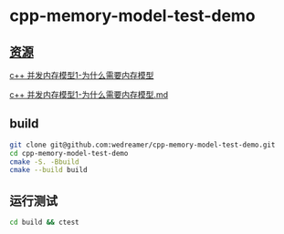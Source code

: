 # cpp-memory-model-test-demo

## [资源](https://hs9t5hggzr.feishu.cn/drive/folder/fldcnNXyCMwMlD5x1oKI6i1B5Nb)

[c++ 并发内存模型1-为什么需要内存模型](https://hs9t5hggzr.feishu.cn/drive/folder/fldcnNXyCMwMlD5x1oKI6i1B5Nb) 

[c++ 并发内存模型1-为什么需要内存模型.md](https://github.com/wedreamer/cpp-memory-model-test-demo/blob/master/c%2B%2B%20%E5%B9%B6%E5%8F%91%E5%86%85%E5%AD%98%E6%A8%A1%E5%9E%8B1-%E4%B8%BA%E4%BB%80%E4%B9%88%E9%9C%80%E8%A6%81%E5%86%85%E5%AD%98%E6%A8%A1%E5%9E%8B.md)

## build

```bash
git clone git@github.com:wedreamer/cpp-memory-model-test-demo.git
cd cpp-memory-model-test-demo
cmake -S. -Bbuild 
cmake --build build
```

## 运行测试

```bash
cd build && ctest
```
